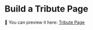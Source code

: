 # Build a Tribute Page

💾 You can preview it here: [Tribute Page](https://lyndoncortez.github.io/batch5-activities/Day%204-TributePage/index.html)

<img src="">
